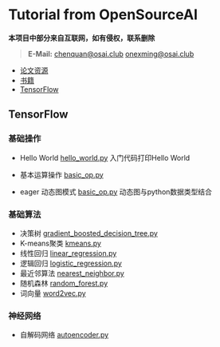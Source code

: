 # Tutorial from OpenSourceAI

**本项目中部分来自互联网，如有侵权，联系删除**

> **E-Mail:** chenquan@osai.club onexming@osai.club

- [论文资源](paper/README.md)
- [书籍](book/README.md)
- [TensorFlow](tensorflow/README.md)

## TensorFlow
### 基础操作
- Hello World [hello_world.py](tensorflow/example/basic_op/hello_world.py) 入门代码打印Hello World

- 基本运算操作 [basic_op.py](tensorflow/example/basic_op/basic_op.py) 

- eager 动态图模式 [basic_op.py](tensorflow/example/basic_op/eager_api.py) 动态图与python数据类型结合

### 基础算法
- 决策树 [gradient_boosted_decision_tree.py](tensorflow/example/basic_model/gradient_boosted_decision_tree.py)
- K-means聚类 [kmeans.py](tensorflow/example/basic_model/kmeans.py)
- 线性回归 [linear_regression.py](tensorflow/example/basic_model/linear_regression.py)
- 逻辑回归 [logistic_regression.py](tensorflow/example/basic_model/logistic_regression.py)
- 最近邻算法 [nearest_neighbor.py](tensorflow/example/basic_model/nearest_neighbor.py)
- 随机森林 [random_forest.py](tensorflow/example/basic_model/random_forest.py)
- 词向量 [word2vec.py](tensorflow/example/basic_model/word2vec.py)

### 神经网络
- 自解码网络 [autoencoder.py](tensorflow/example/NN/autoencoder.py)
